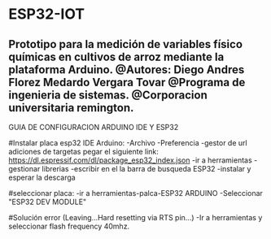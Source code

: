 # ESP32-IOT
Prototipo para la medición de variables físico químicas en cultivos de arroz mediante la plataforma Arduino.
@Autores:
  Diego Andres Florez
  Medardo Vergara Tovar
@Programa de ingenieria de sistemas.
@Corporacion universitaria remington.
------------------------------------------------------------------------------------------------------------------

GUIA DE CONFIGURACION ARDUINO IDE Y ESP32 

#Instalar placa esp32 IDE Arduino:
  -Archivo
    -Preferencia
      -gestor de url adiciones de targetas  pegar el siguiente link: https://dl.espressif.com/dl/package_esp32_index.json
      -ir a herramientas 
        -gestionar librerias
          -escribir en el la barra de busqueda ESP32
            -instalar y esperar la descarga
  
#seleccionar placa:
  -ir a herramientas-palca-ESP32 ARDUINO
    -Seleccionar "ESP32 DEV MODULE"
  
#Solución error (Leaving...Hard resetting via RTS pin...)
  -Ir a herramientas y seleccionar flash frequency 40mhz.

